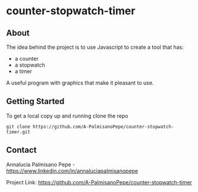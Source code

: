 # counter-stopwatch-timer
## About
The idea behind the project is to use Javascript to create a tool that has:
* a counter
* a stopwatch
* a timer


A useful program with graphics that make it pleasant to use.
## Getting Started 
To get a local copy up and running clone the repo


` git clone https://github.com/A-PalmisanoPepe/counter-stopwatch-timer.git `
## Contact
Annalucia Palmisano Pepe - https://www.linkedin.com/in/annaluciapalmisanopepe


Project Link: https://github.com/A-PalmisanoPepe/counter-stopwatch-timer
